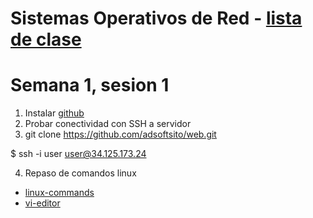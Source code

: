 # Sistemas Operativos de Red - [lista de clase](https://docs.google.com/spreadsheets/d/1KhTUpCy0n6xf3_mbc0DYiUfZyAWAznuPEevTcrLHPw8/edit?usp=sharing)

# Semana 1, sesion 1
1. Instalar [github](https://git-scm.com/downloads)
2. Probar conectividad con SSH a servidor
3. git clone https://github.com/adsoftsito/web.git

$  ssh -i user user@34.125.173.24

4. Repaso de comandos linux
-	[linux-commands](https://github.com/adsoftsito/web/blob/main/w1/linuxcommands.pdf)
-	[vi-editor](https://github.com/adsoftsito/web/blob/main/w1/vi-editor.pdf)

